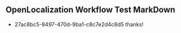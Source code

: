 ## OpenLocalization Workflow Test MarkDown
* 27ac8bc5-8497-470d-9ba1-c8c7e2d4c8d5 thanks!

<!--HONumber=Jul16_HO3-->


